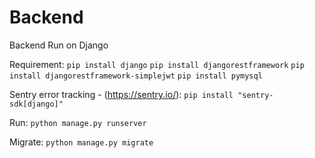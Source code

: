 # Backend
Backend
Run on Django

Requirement:
```pip install django```
```pip install djangorestframework```
```pip install djangorestframework-simplejwt```
```pip install pymysql```

Sentry error tracking - (https://sentry.io/):
```pip install "sentry-sdk[django]"```

Run:
```python manage.py runserver```

Migrate:
```python manage.py migrate```
